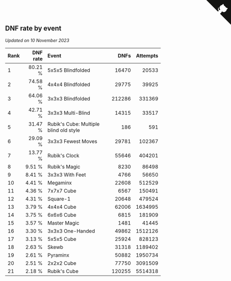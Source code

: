 ## DNF rate by event

*Updated on 10 November 2023*

| Rank | DNF rate | Event | DNFs | Attempts |
| :--- | ---: | :--- | ---: | ---: |
| 1 | 80.21 % | 5x5x5 Blindfolded | 16470 | 20533 |
| 2 | 74.58 % | 4x4x4 Blindfolded | 29775 | 39925 |
| 3 | 64.06 % | 3x3x3 Blindfolded | 212286 | 331369 |
| 4 | 42.71 % | 3x3x3 Multi-Blind | 14315 | 33517 |
| 5 | 31.47 % | Rubik's Cube: Multiple blind old style | 186 | 591 |
| 6 | 29.09 % | 3x3x3 Fewest Moves | 29781 | 102367 |
| 7 | 13.77 % | Rubik's Clock | 55646 | 404201 |
| 8 | 9.51 % | Rubik's Magic | 8230 | 86498 |
| 9 | 8.41 % | 3x3x3 With Feet | 4766 | 56650 |
| 10 | 4.41 % | Megaminx | 22608 | 512529 |
| 11 | 4.36 % | 7x7x7 Cube | 6567 | 150491 |
| 12 | 4.31 % | Square-1 | 20648 | 479524 |
| 13 | 3.79 % | 4x4x4 Cube | 62006 | 1634995 |
| 14 | 3.75 % | 6x6x6 Cube | 6815 | 181909 |
| 15 | 3.57 % | Master Magic | 1481 | 41445 |
| 16 | 3.30 % | 3x3x3 One-Handed | 49862 | 1512126 |
| 17 | 3.13 % | 5x5x5 Cube | 25924 | 828123 |
| 18 | 2.63 % | Skewb | 31318 | 1189402 |
| 19 | 2.61 % | Pyraminx | 50882 | 1950734 |
| 20 | 2.51 % | 2x2x2 Cube | 77750 | 3091509 |
| 21 | 2.18 % | Rubik's Cube | 120255 | 5514318 |


<a href="https://github.com/JustinTimeCuber/wca_statistics" class="github-corner" aria-label="View source on Github"><svg width="80" height="80" viewBox="0 0 250 250" style="fill:#151513; color:#fff; position: absolute; top: 0; border: 0; right: 0;" aria-hidden="true"><path d="M0,0 L115,115 L130,115 L142,142 L250,250 L250,0 Z"></path><path d="M128.3,109.0 C113.8,99.7 119.0,89.6 119.0,89.6 C122.0,82.7 120.5,78.6 120.5,78.6 C119.2,72.0 123.4,76.3 123.4,76.3 C127.3,80.9 125.5,87.3 125.5,87.3 C122.9,97.6 130.6,101.9 134.4,103.2" fill="currentColor" style="transform-origin: 130px 106px;" class="octo-arm"></path><path d="M115.0,115.0 C114.9,115.1 118.7,116.5 119.8,115.4 L133.7,101.6 C136.9,99.2 139.9,98.4 142.2,98.6 C133.8,88.0 127.5,74.4 143.8,58.0 C148.5,53.4 154.0,51.2 159.7,51.0 C160.3,49.4 163.2,43.6 171.4,40.1 C171.4,40.1 176.1,42.5 178.8,56.2 C183.1,58.6 187.2,61.8 190.9,65.4 C194.5,69.0 197.7,73.2 200.1,77.6 C213.8,80.2 216.3,84.9 216.3,84.9 C212.7,93.1 206.9,96.0 205.4,96.6 C205.1,102.4 203.0,107.8 198.3,112.5 C181.9,128.9 168.3,122.5 157.7,114.1 C157.9,116.9 156.7,120.9 152.7,124.9 L141.0,136.5 C139.8,137.7 141.6,141.9 141.8,141.8 Z" fill="currentColor" class="octo-body"></path></svg></a><style>.github-corner:hover .octo-arm{animation:octocat-wave 560ms ease-in-out}@keyframes octocat-wave{0%,100%{transform:rotate(0)}20%,60%{transform:rotate(-25deg)}40%,80%{transform:rotate(10deg)}}@media (max-width:500px){.github-corner:hover .octo-arm{animation:none}.github-corner .octo-arm{animation:octocat-wave 560ms ease-in-out}}</style>

